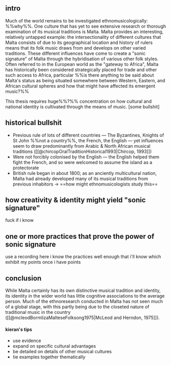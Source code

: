 ## intro
Much of the world remains to be investigated ethnomusicologically: %%why%%. One culture that has yet to see extensive research or thorough examination of its musical traditions is Malta. Malta provides an interesting, relatively untapped example: the intersectionality of different cultures that Malta consists of due to its geographical location and history of rulers means that its folk music draws from and develops on other varied traditions. These different influences have come to create a "sonic signature" of Malta through the hybridisation of various other folk styles. Often referred to in the European world as the "gateway to Africa", Malta has historically been considered strategically placed for trade and other such access to Africa, particular
%%is there anything to be said about Malta's status as being situated somewhere between Western, Eastern, and African cultural spheres and how that might have affected its emergent music?%%

This thesis requires huge%%?%% concentration on how cultural and national identity is cultivated through the means of music. [some bullshit]

## historical bullshit
- Previous rule of lots of different countries — The Byzantines, Knights of St John %%not a country%%, the French, the English — yet influences seem to draw predominantly from Arabic & North African musical traditions ([[@chircopOralTraditionHistorical1993|Chircop, 1993]])
- Were not forcibly colonised by the English — the English helped them fight the French, and so were welcomed to assume the island as a protectorate 
- British rule began in about 1800; as an anciently multicultural nation, Malta had already developed many of its musical traditions from previous inhabitors
-> ==how might ethnomusicologists study this==



## how creativity & identity might yield "sonic signature"
fuck if i know

## one or more practices that prove the power of sonic signature
use a recording here
i know the practices well enough that i'll know which exhibit my points once i have points

## conclusion
While Malta certainly has its own distinctive musical tradition and identity, its identity in the wider world has little cognitive associations to the average person. Much of the ethnoresearch conducted in Malta has not seen much of a global stage, with this partly being due to the closeted nature of traditional music in the country ([[@mcleodBormlizaMalteseFolksong1975|McLeod and Herndon, 1975]]). 


#### kieran's tips
- use evidence
- expand on specific cultural advantages
- be detailed on details of other musical cultures
- tie examples together thematically